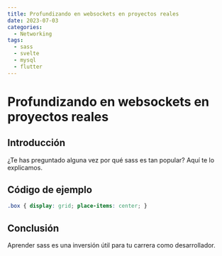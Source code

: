 ```yaml
---
title: Profundizando en websockets en proyectos reales
date: 2023-07-03
categories:
  - Networking
tags:
  - sass
  - svelte
  - mysql
  - flutter
---
```


# Profundizando en websockets en proyectos reales

## Introducción

¿Te has preguntado alguna vez por qué sass es tan popular? Aquí te lo explicamos.

## Código de ejemplo

```css
.box { display: grid; place-items: center; }
```

## Conclusión

Aprender sass es una inversión útil para tu carrera como desarrollador.